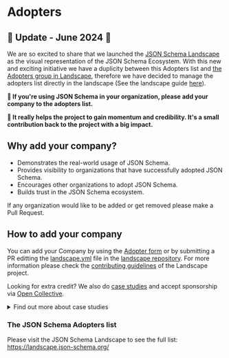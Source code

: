 # Adopters

🚨 **Update - June 2024** 🚨
---
We are so excited to share that we launched the [JSON Schema Landscape](https://landscape.json-schema.org/) as the visual representation of the JSON Schema Ecosystem. With this new and exciting initiative we have a duplicity between this Adopters list and [the Adopters group in Landscape](https://landscape.json-schema.org/?group=adopters), therefore we have decided to manage the adopters list directly in the landscape (See the landscape guide [here](https://landscape.json-schema.org/guide#introduction--adopters)).

**📢 If you're using JSON Schema in your organization, please add your company to the adopters list.**

**🙏 It really helps the project to gain momentum and credibility. It's a small contribution back to the project with a big impact.**

## Why add your company?

- Demonstrates the real-world usage of JSON Schema.
- Provides visibility to organizations that have successfully adopted JSON Schema.
- Encourages other organizations to adopt JSON Schema.
- Builds trust in the JSON Schema ecosystem.

If any organization would like to be added or get removed please make a Pull Request.

## How to add your company

You can add your Company by using the [Adopter form](https://forms.gle/vyFskw1RshJ55LY46) or by submitting a PR editting the [landscape.yml](https://github.com/json-schema-org/landscape/blob/main/landscape.yml) file in the [landscape repository](https://github.com/json-schema-org/landscape/). For more information please check the [contributing guidelines](https://github.com/json-schema-org/landscape/blob/main/CONTRIBUTING.md#adding-a-new-organization-) of the Landscape project.

Looking for extra credit? We also do [case studies](https://github.com/orgs/json-schema-org/projects/8/views/2) and accept sponsorship via [Open Collective](https://opencollective.com/json-schema).

<details>
<summary>Find out more about case studies</summary>
If your company would like to share more about what you're doing in public, there's a good chance we'd love to collaborate on a case study.

Please reach out to us via [our Slack](https://json-schema.org/slack) or creating a new Issue in this repo.

From exerience, these case studies can take some time to develop, write, get approved, and published. It's best if you can find out for sure if you can publish a case study with us as early as possible. If you're at a big organization, you'll likely have to get approval from people who have no idea what you're talking about. Here's some context you can share with them.

By supporting JSON Schema with a case study, you are documenting its success and your smarts in picking it as a solution. JSON Schema case studies help justify the ongoing financial support required to mature, develop, and support the JSON Schema ecosystem. Case studies also demonstrate the strength of the JSON Schema ecosystem in production today. The next case study could be you.
</details>

### The JSON Schema Adopters list

Please visit the JSON Schema Landscape to see the full list: https://landscape.json-schema.org/